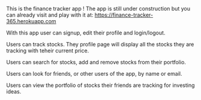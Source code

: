 This is the finance tracker app ! The app is still under construction but you can already visit and play with it
at: https://finance-tracker-365.herokuapp.com

With this app user can signup, edit their profile and login/logout.

Users can track stocks. They profile page will display all the stocks they are tracking with teheir current price.

Users can search for stocks, add and remove stocks from their portfolio.

Users can look for friends, or other users of the app, by name or email.

Users can view the portfolio of stocks their friends are tracking for investing ideas.
